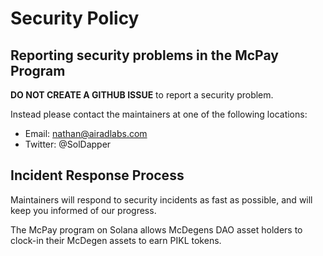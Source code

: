 # Security Policy

<a name="reporting"></a>
## Reporting security problems in the McPay Program

**DO NOT CREATE A GITHUB ISSUE** to report a security problem.

Instead please contact the maintainers at one of the following locations:

* Email: nathan@airadlabs.com
* Twitter: @SolDapper

<a name="process"></a>
## Incident Response Process

Maintainers will respond to security incidents as fast as possible, and will keep you informed of our progress.

The McPay program on Solana allows McDegens DAO asset holders to clock-in their McDegen assets to earn PIKL tokens.